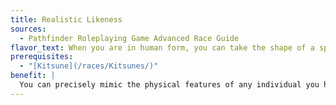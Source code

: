 ```yaml
---
title: Realistic Likeness
sources:
  - Pathfinder Roleplaying Game Advanced Race Guide
flavor_text: When you are in human form, you can take the shape of a specific individual.
prerequisites:
  - "[Kitsune](/races/Kitsunes/)"
benefit: |
  You can precisely mimic the physical features of any individual you have encountered. When you use your racial change shape ability, you can attempt to take the form of an individual, granting you a +10 circumstance bonus on Disguise checks made to fool others with your impersonation.
---
```


